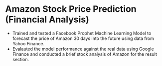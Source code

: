 # Amazon Stock Price Prediction (Financial Analysis)

- Trained and tested a Facebook Prophet Machine Learning Model to forecast the price of Amazon 30 days into the future using data from Yahoo Finance. 
- Evalauted the model performance against the real data using Google Finance and conducted a brief stock analysis of Amazon for the result section. 
